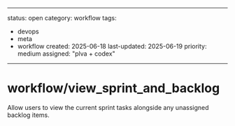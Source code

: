 ---
status: open
category: workflow
tags:
  - devops
  - meta
  - workflow
created: 2025-06-18
last-updated: 2025-06-19
priority: medium
assigned: "plva + codex"
------------------------

# workflow/view_sprint_and_backlog

Allow users to view the current sprint tasks alongside any unassigned backlog items.
